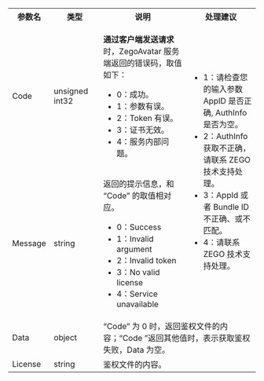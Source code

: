 <table class="collapsible-table" >
  <colgroup>
    <col width="15%">
    <col width="20%">
    <col width="35%">
    <col>
  </colgroup>
<tbody><tr data-row-level="1">
<th>参数名</th>
<th>类型</th>
<th>说明</th>
<th>处理建议</th>
</tr>
<tr data-row-level="2">
<td>Code</td>
<td>unsigned int32</td>
<td><p><b>通过客户端发送请求</b>时，ZegoAvatar 服务端返回的错误码，取值如下：</p>
<ul>
<li>0：成功。</li>
<li>1：参数有误。</li>
<li>2：Token 有误。</li>
<li>3：证书无效。</li>
<li>4：服务内部问题。</li>
</ul></td>
<td rowspan="2"><ul><li>1：请检查您的输入参数 AppID 是否正确, AuthInfo 是否为空。</li>
<li>2：AuthInfo 获取不正确，请联系 ZEGO 技术支持处理。</li>
<li>3：AppId 或者 Bundle ID 不正确、或不匹配。</li>
<li>4：请联系 ZEGO 技术支持处理。</li>
</ul></td>
</tr>
<tr data-row-level="3">
<td>Message</td>
<td>string</td>
<td><p>返回的提示信息，和 “Code” 的取值相对应。</p>
<ul>
<li>0：Success</li>
<li>1：Invalid argument</li>
<li>2：Invalid token</li>
<li>3：No valid license</li>
<li>4：Service unavailable</li>
</ul></td>
</tr>
<tr data-row-level="4" data-row-child="true">
<td>Data</td>
<td>object</td>
<td colspan="2">“Code” 为 0 时，返回鉴权文件的内容；“Code ”返回其他值时，表示获取鉴权失败，Data 为空。</td>
</tr>
<tr data-row-level="4-1">
<td>License</td>
<td>string</td>
<td colspan="2">鉴权文件的内容。</td>
</tr>
</tbody></table>
